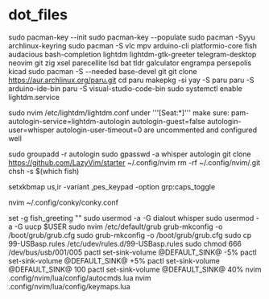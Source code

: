 # dot_files
sudo pacman-key --init
sudo pacman-key --populate
sudo pacman -Syyu archlinux-keyring
sudo pacman -S vlc mpv arduino-cli platformio-core fish audacious bash-completion lightdm lightdm-gtk-greeter telegram-desktop neovim git zig xsel parecellite lsd bat tldr galculator engrampa persepolis kicad
sudo pacman -S --needed base-devel git
git clone https://aur.archlinux.org/paru.git
cd paru
makepkg -si
yay -S paru
paru -S arduino-ide-bin
paru -S visual-studio-code-bin
sudo systemctl enable lightdm.service

sudo nvim /etc/lightdm/lightdm.conf
under '''[Seat:*]''' make sure:
pam-autologin-service=lightdm-autologin
autologin-guest=false
autologin-user=whisper
autologin-user-timeout=0
are uncommented and configured well

sudo groupadd -r autologin
sudo gpasswd -a whisper autologin
git clone https://github.com/LazyVim/starter ~/.config/nvim
rm -rf ~/.config/nvim/.git
chsh -s $(which fish)

setxkbmap us,ir -variant ,pes_keypad -option grp:caps_toggle

nvim ~/.config/conky/conky.conf

set -g fish_greeting ""
sudo usermod -a -G dialout whisper
sudo usermod -a -G uucp $USER
sudo nvim /etc/default/grub
grub-mkconfig -o /boot/grub/grub.cfg
sudo grub-mkconfig -o /boot/grub/grub.cfg
sudo cp 99-USBasp.rules /etc/udev/rules.d/99-USBasp.rules
sudo chmod 666 /dev/bus/usb/001/005
pactl set-sink-volume @DEFAULT_SINK@ -5%
pactl set-sink-volume @DEFAULT_SINK@ +5%
pactl set-sink-volume @DEFAULT_SINK@ 100
pactl set-sink-volume @DEFAULT_SINK@ 40%
nvim .config/nvim/lua/config/autocmds.lua
nvim .config/nvim/lua/config/keymaps.lua

